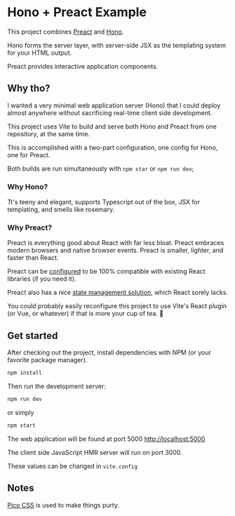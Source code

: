 # Hono + Preact Example

This project combines [Preact](https://preactjs.com) and [Hono](https://hono.dev).

Hono forms the server layer, with server-side JSX as the templating system for your HTML output.

Preact provides interactive application components.

## Why tho?

I wanted a very minimal web application server (Hono) that I could deploy almost anywhere without sacrificing real-time client side development.

This project uses Vite to build and serve both Hono and Preact from one repository, at the same time.

This is accomplished with a two-part configuration, one config for Hono, one for Preact.

Both builds are run simultaneously with `npm star` or `npm run dev`;

### Why Hono?

Tt's teeny and elegant, supports Typescript out of the box, JSX for templating, and smells like rosemary.

### Why Preact?

Preact is everything good about React with far less bloat. Preact embraces modern browsers and native browser events. Preact is smaller, lighter, and faster than React.

Preact can be [configured](https://preactjs.com/guide/v10/switching-to-preact/#setting-up-compat) to be 100% compatible with existing React libraries (if you need it).

Preact also has a nice [state management solution](https://preactjs.com/guide/v10/signals), which React sorely lacks.

You could probably easily reconfigure this project to use Vite's React plugin (or Vue, or whatever) if that is more your cup of tea. 🍵

## Get started

After checking out the project, install dependencies with NPM (or your favorite package manager).

```bash
npm install
```

Then run the development server:

```bash
npm run dev
```

or simply

```bash
npm start
```

The web application will be found at port 5000 [http://localhost:5000]()

The client side JavaScript HMR server will run on port 3000.

These values can be changed in `vite.config`

## Notes

[Pico CSS](https://picocss.com) is used to make things purty.
